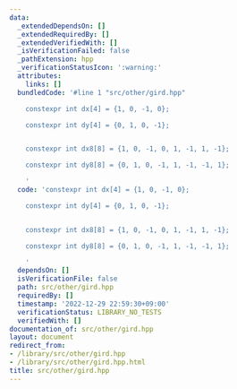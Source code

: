 ```yaml
---
data:
  _extendedDependsOn: []
  _extendedRequiredBy: []
  _extendedVerifiedWith: []
  _isVerificationFailed: false
  _pathExtension: hpp
  _verificationStatusIcon: ':warning:'
  attributes:
    links: []
  bundledCode: '#line 1 "src/other/gird.hpp"

    constexpr int dx[4] = {1, 0, -1, 0};

    constexpr int dy[4] = {0, 1, 0, -1};


    constexpr int dx8[8] = {1, 0, -1, 0, 1, -1, 1, -1};

    constexpr int dy8[8] = {0, 1, 0, -1, 1, -1, -1, 1};

    '
  code: 'constexpr int dx[4] = {1, 0, -1, 0};

    constexpr int dy[4] = {0, 1, 0, -1};


    constexpr int dx8[8] = {1, 0, -1, 0, 1, -1, 1, -1};

    constexpr int dy8[8] = {0, 1, 0, -1, 1, -1, -1, 1};

    '
  dependsOn: []
  isVerificationFile: false
  path: src/other/gird.hpp
  requiredBy: []
  timestamp: '2022-12-29 22:59:30+09:00'
  verificationStatus: LIBRARY_NO_TESTS
  verifiedWith: []
documentation_of: src/other/gird.hpp
layout: document
redirect_from:
- /library/src/other/gird.hpp
- /library/src/other/gird.hpp.html
title: src/other/gird.hpp
---
```

